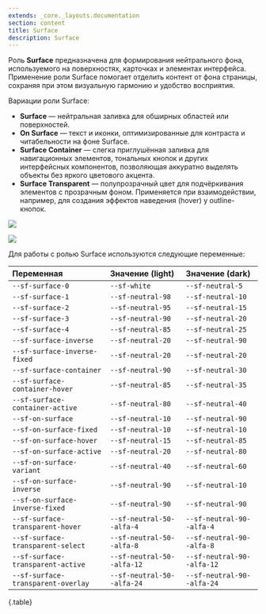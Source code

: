 ```yaml
---
extends: _core._layouts.documentation
section: content
title: Surface
description: Surface
---
```


Роль **Surface** предназначена для формирования нейтрального фона, используемого на поверхностях, карточках и элементах
интерфейса. Применение роли Surface помогает отделить контент от фона страницы, сохраняя при этом визуальную гармонию и
удобство восприятия.

Вариации роли Surface:

* **Surface** — нейтральная заливка для обширных областей или поверхностей.
* **On Surface** — текст и иконки, оптимизированные для контраста и читабельности на фоне Surface.
* **Surface Container** — слегка приглушённая заливка для навигационных элементов, тональных кнопок и других
  интерфейсных компонентов, позволяющая аккуратно выделять объекты без яркого цветового акцента.
* **Surface Transparent** — полупрозрачный цвет для подчёркивания элементов с прозрачным фоном. Применяется при
  взаимодействии, например, для создания эффектов наведения (hover) у outline-кнопок.

![][image20]

![][image21]

Для работы с ролью Surface используются следующие переменные:

| Переменная                         | Значение (light)           | Значение (dark)            |
|:-----------------------------------|:---------------------------|:---------------------------|
| `--sf-surface-0`                   | `--sf-white`               | `--sf-neutral-5`           |
| `--sf-surface-1`                   | `--sf-neutral-98`          | `--sf-neutral-10`          |
| `--sf-surface-2`                   | `--sf-neutral-95`          | `--sf-neutral-15`          |
| `--sf-surface-3`                   | `--sf-neutral-90`          | `--sf-neutral-20`          |
| `--sf-surface-4`                   | `--sf-neutral-85`          | `--sf-neutral-25`          |
| `--sf-surface-inverse`             | `--sf-neutral-20`          | `--sf-neutral-90`          |
| `--sf-surface-inverse-fixed`       | `--sf-neutral-20`          | `--sf-neutral-20`          |
| `--sf-surface-container`           | `--sf-neutral-90`          | `--sf-neutral-30`          |
| `--sf-surface-container-hover`     | `--sf-neutral-85`          | `--sf-neutral-35`          |
| `--sf-surface-container-active`    | `--sf-neutral-80`          | `--sf-neutral-40`          |
| `--sf-on-surface`                  | `--sf-neutral-10`          | `--sf-neutral-90`          |
| `--sf-on-surface-fixed`            | `--sf-neutral-10`          | `--sf-neutral-10`          |
| `--sf-on-surface-hover`            | `--sf-neutral-15`          | `--sf-neutral-85`          |
| `--sf-on-surface-active`           | `--sf-neutral-20`          | `--sf-neutral-80`          |
| `--sf-on-surface-variant`          | `--sf-neutral-40`          | `--sf-neutral-60`          |
| `--sf-on-surface-inverse`          | `--sf-neutral-90`          | `--sf-neutral-10`          |
| `--sf-on-surface-inverse-fixed`    | `--sf-neutral-90`          | `--sf-neutral-90`          |
| `--sf-surface-transparent-hover`   | `--sf-neutral-50--alfa-4`  | `--sf-neutral-90--alfa-4`  |
| `--sf-surface-transparent-select`  | `--sf-neutral-50--alfa-8`  | `--sf-neutral-90--alfa-8`  |
| `--sf-surface-transparent-active`  | `--sf-neutral-50--alfa-12` | `--sf-neutral-90--alfa-12` |
| `--sf-surface-transparent-overlay` | `--sf-neutral-50--alfa-24` | `--sf-neutral-90--alfa-24` |
{.table}

[image20]: /assets/build/img/b64/92dbbe6d114d1066.png
[image21]: /assets/build/img/b64/d09425ddfe2b38ac.png
